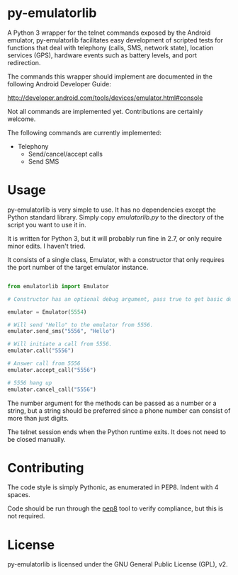 py-emulatorlib
==============

A Python 3 wrapper for the telnet commands exposed by the Android emulator, py-emulatorlib facilitates easy development of scripted tests for functions that deal with telephony (calls, SMS, network state), location services (GPS), hardware events such as battery levels, and port redirection.

The commands this wrapper should implement are documented in the following Android Developer Guide:

http://developer.android.com/tools/devices/emulator.html#console

Not all commands are implemented yet. Contributions are certainly welcome.

The following commands are currently implemented:

* Telephony
  * Send/cancel/accept calls
  * Send SMS

Usage
=====

py-emulatorlib is very simple to use. It has no dependencies except the Python standard library. Simply copy *emulatorlib.py* to the directory of the script you want to use it in.

It is written for Python 3, but it will probably run fine in 2.7, or only require minor edits. I haven't tried.

It consists of a single class, Emulator, with a constructor that only requires the port number of the target emulator instance.

```python

from emulatorlib import Emulator

# Constructor has an optional debug argument, pass true to get basic debug info.

emulator = Emulator(5554)

# Will send "Hello" to the emulator from 5556.
emulator.send_sms("5556", "Hello")

# Will initiate a call from 5556.
emulator.call("5556")

# Answer call from 5556
emulator.accept_call("5556")

# 5556 hang up
emulator.cancel_call("5556")

```

The number argument for the methods can be passed as a number or a string, but a string should be preferred since a phone number can consist of more than just digits.

The telnet session ends when the Python runtime exits. It does not need to be closed manually.

Contributing
============

The code style is simply Pythonic, as enumerated in PEP8. Indent with 4 spaces.

Code should be run through the [pep8][1] tool to verify compliance, but this is not required.

[1]: https://pypi.python.org/pypi/pep8

License
=======

py-emulatorlib is licensed under the GNU General Public License (GPL), v2.
